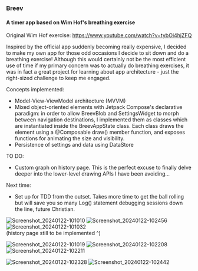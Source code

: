 ### Breev
#### A timer app based on Wim Hof's breathing exercise
Original Wim Hof exercise: https://www.youtube.com/watch?v=tybOi4hjZFQ

Inspired by the official app suddenly becoming really expensive, I decided to make my own app for those odd occasions I decide to sit down and do a breathing exercise! Although this would certainly not be the most efficient use of time if my primary concern was to actually do breathing exercises, it was in fact a great project for learning about app architecture - just the right-sized challenge to keep me engaged.

Concepts implemented:
  - Model-View-ViewModel architecture (MVVM)
  - Mixed object-oriented elements with Jetpack Compose's declarative paradigm: in order to allow BreevBlob and SettingsWidget to morph between navigation destinations, I implemented them as classes which are instantiated inside the BreevAppState class. Each class draws the element using a @Composable draw() member function, and exposes functions for animating the size and visibility.
  - Persistence of settings and data using DataStore 

TO DO:
  - Custom graph on history page. This is the perfect excuse to finally delve deeper into the lower-level drawing APIs I have been avoiding...

Next time:
  - Set up for TDD from the outset. Takes more time to get the ball rolling but will save you so many Log() statement debugging sessions down the line, future Christian.


![Screenshot_20240122-101010](https://github.com/crsharrier/Breev/assets/99554423/ab2b6a9d-4b96-4648-90cc-6c94af142814)
![Screenshot_20240122-102456](https://github.com/crsharrier/Breev/assets/99554423/672139fd-a259-45c9-b914-2b9bdbb966c7)
![Screenshot_20240122-101032](https://github.com/crsharrier/Breev/assets/99554423/78e251de-0d30-4d8a-be7a-bcecd92627aa)  
(history page still to be implemented ^)  

![Screenshot_20240122-101019](https://github.com/crsharrier/Breev/assets/99554423/f7157eb1-7c4f-4879-a1b8-07d32d78cef8)
![Screenshot_20240122-102208](https://github.com/crsharrier/Breev/assets/99554423/74271fc2-2150-43af-9630-87005af09d4e)
![Screenshot_20240122-102211](https://github.com/crsharrier/Breev/assets/99554423/e95bb309-dbc6-422e-960b-7026b4d0abd9)  

![Screenshot_20240122-102328](https://github.com/crsharrier/Breev/assets/99554423/b067b4d3-61bb-4ff8-920b-e7092fe168c1)
![Screenshot_20240122-102442](https://github.com/crsharrier/Breev/assets/99554423/6d2e6c88-db97-44e7-8d10-e5ab80ffffbd)
